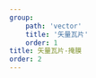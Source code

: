 ```yaml
---
group: 
    path: 'vector'
    title: '矢量瓦片'
    order: 1
title: 矢量瓦片-掩膜
order: 2
---
```

<code src="./demos/vectormask.tsx"></code>